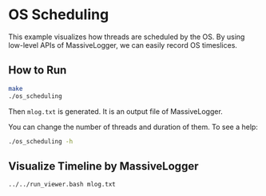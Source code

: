 # OS Scheduling

This example visualizes how threads are scheduled by the OS.
By using low-level APIs of MassiveLogger, we can easily record OS timeslices.

## How to Run

```sh
make
./os_scheduling
```
Then `mlog.txt` is generated.
It is an output file of MassiveLogger.

You can change the number of threads and duration of them. To see a help:
```sh
./os_scheduling -h
```

## Visualize Timeline by MassiveLogger

```sh
../../run_viewer.bash mlog.txt
```
